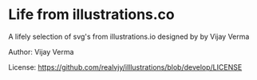
# Life from illustrations.co

A lifely selection of svg's from illustrations.io designed by by Vijay Verma 

Author: Vijay Verma

License: https://github.com/realvjy/illlustrations/blob/develop/LICENSE
